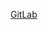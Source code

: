 [GitLab](https://umn.bootcampcontent.com/University-of-Minnesota-Boot-Camp/uofm-virt-fsf-ft-12-2021-u-lol)